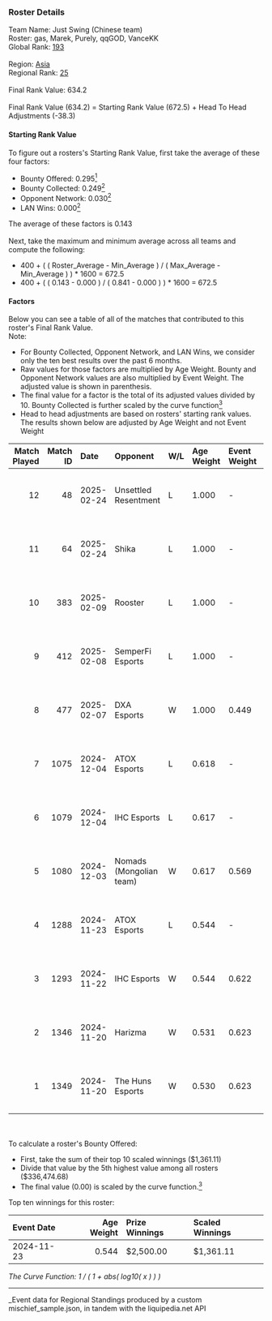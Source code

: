 ### Roster Details<br />
Team Name: Just Swing (Chinese team)<br />
Roster: gas, Marek, Purely, qqGOD, VanceKK<br />
Global Rank: [193](../../standings_global_2025_03_01.md)<br />
<br />
Region: [Asia]( ../../standings_asia_2025_03_01.md)<br />
Regional Rank: [25]( ../../standings_asia_2025_03_01.md)<br />
<br />
Final Rank Value:  634.2<br />
<br />
Final Rank Value (634.2) = Starting Rank Value (672.5) + Head To Head Adjustments (-38.3)<br />

#### Starting Rank Value<br />
To figure out a rosters's Starting Rank Value, first take the average of these four factors:<br />
- Bounty Offered: 0.295[<sup>1</sup>](#table2)
- Bounty Collected: 0.249[<sup>2</sup>](#table1)
- Opponent Network: 0.030[<sup>2</sup>](#table1)
- LAN Wins: 0.000[<sup>2</sup>](#table1)

The average of these factors is 0.143<br />
<br />
Next, take the maximum and minimum average across all teams and compute the following:<br />
- 400 + ( ( Roster_Average - Min_Average ) / ( Max_Average - Min_Average ) ) * 1600 = 672.5
- 400 + ( ( 0.143 - 0.000 ) / ( 0.841 - 0.000 ) ) * 1600 = 672.5


#### Factors<br />
Below you can see a table of all of the matches that contributed to this roster's Final Rank Value.<br />
Note:<br />

- For Bounty Collected, Opponent Network, and LAN Wins, we consider only the ten best results over the past 6 months.
- Raw values for those factors are multiplied by Age Weight. Bounty and Opponent Network values are also multiplied by Event Weight. The adjusted value is shown in parenthesis.
- The final value for a factor is the total of its adjusted values divided by 10. Bounty Collected is further scaled by the curve function[<sup>3</sup>](#curveFunction)
- Head to head adjustments are based on rosters' starting rank values. The results shown below are adjusted by Age Weight and not Event Weight
<span id="table1"></span><br />


| Match Played | Match ID | Date       | Opponent                | W/L | Age Weight | Event Weight | Bounty Collected | Opponent Network | LAN Wins  | H2H Adj. | Roster                             |
| -: | -: | :- | :- | :- | :- | :- | :- | :- | :- | -: | :- |
|           12 |       48 | 2025-02-24 | Unsettled Resentment    | L   | 1.000      | -            | -                | -                | -         |   -10.45 | gas, Marek, Purely, qqGOD, VanceKK |
|           11 |       64 | 2025-02-24 | Shika                   | L   | 1.000      | -            | -                | -                | -         |   -21.00 | gas, Marek, Purely, qqGOD, VanceKK |
|           10 |      383 | 2025-02-09 | Rooster                 | L   | 1.000      | -            | -                | -                | -         |   -16.91 | gas, Marek, Purely, qqGOD, VanceKK |
|            9 |      412 | 2025-02-08 | SemperFi Esports        | L   | 1.000      | -            | -                | -                | -         |   -20.84 | gas, Marek, Purely, qqGOD, VanceKK |
|            8 |      477 | 2025-02-07 | DXA Esports             | W   | 1.000      | 0.449        | 0.000 (0.000)    | 0.000 (0.000)    | 0 (0.000) |     4.87 | gas, Marek, Purely, qqGOD, VanceKK |
|            7 |     1075 | 2024-12-04 | ATOX Esports            | L   | 0.618      | -            | -                | -                | -         |    -2.01 | gas, Marek, Purely, qqGOD, VanceKK |
|            6 |     1079 | 2024-12-04 | IHC Esports             | L   | 0.617      | -            | -                | -                | -         |    -9.32 | gas, Marek, Purely, qqGOD, VanceKK |
|            5 |     1080 | 2024-12-03 | Nomads (Mongolian team) | W   | 0.617      | 0.569        | 0.000 (0.000)    | 0.060 (0.021)    | 0 (0.000) |     5.06 | gas, Marek, Purely, qqGOD, VanceKK |
|            4 |     1288 | 2024-11-23 | ATOX Esports            | L   | 0.544      | -            | -                | -                | -         |    -1.70 | gas, Marek, Purely, qqGOD, VanceKK |
|            3 |     1293 | 2024-11-22 | IHC Esports             | W   | 0.544      | 0.622        | 0.002 (0.001)    | 0.197 (0.067)    | 0 (0.000) |     8.75 | gas, Marek, Purely, qqGOD, VanceKK |
|            2 |     1346 | 2024-11-20 | Harizma                 | W   | 0.531      | 0.623        | 0.002 (0.001)    | 0.112 (0.037)    | 0 (0.000) |    11.03 | gas, Marek, Purely, qqGOD, VanceKK |
|            1 |     1349 | 2024-11-20 | The Huns Esports        | W   | 0.530      | 0.623        | 0.025 (0.008)    | 0.516 (0.171)    | 0 (0.000) |    14.22 | gas, Marek, Purely, qqGOD, VanceKK |

<br />
<span id="table2"></span><br />
To calculate a roster's Bounty Offered:<br />

- First, take the sum of their top 10 scaled winnings ($1,361.11)
- Divide that value by the 5th highest value among all rosters ($336,474.68)
- The final value (0.00) is scaled by the curve function.[<sup>3</sup>](#curveFunction)

Top ten winnings for this roster:<br />

| Event Date | Age Weight | Prize Winnings | Scaled Winnings |
| :- | -: | :- | :- |
| 2024-11-23 |      0.544 | $2,500.00      | $1,361.11       |


<span id="curveFunction"></span>_The Curve Function: 1 / ( 1 + abs( log10( x ) ) )_<br />

---
_Event data for Regional Standings produced by a custom mischief_sample.json, in tandem with the liquipedia.net API<br />

